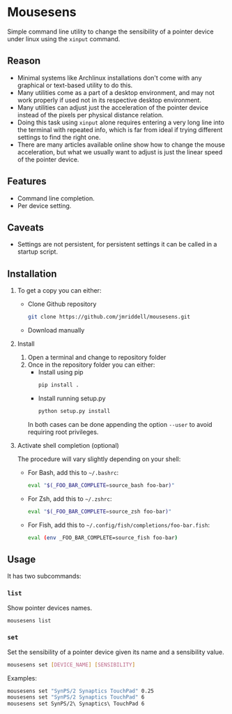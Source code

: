 # Mousesens

Simple command line utility to change the sensibility of a pointer device under linux using the `xinput` command.

## Reason

* Minimal systems like Archlinux installations don't come with any graphical or text-based utility to do this.
* Many utilities come as a part of a desktop environment, and may not work properly if used not in its respective desktop environment.
* Many utilities can adjust just the acceleration of the pointer device instead of the pixels per physical distance relation.
* Doing this task using `xinput` alone requires entering a very long line into the terminal with repeated info, which is far from ideal if trying different settings to find the right one.
* There are many articles available online show how to change the mouse acceleration, but what we usually want to adjust is just the linear speed of the pointer device.

## Features

* Command line completion.
* Per device setting.

## Caveats

* Settings are not persistent, for persistent settings it can be called in a startup script.

## Installation

1. To get a copy you can either:
    * Clone Github repository
        ```bash
        git clone https://github.com/jmriddell/mousesens.git
        ```
    * Download manually

2. Install
    1. Open a terminal and change to repository folder
    2. Once in the repository folder you can either:
        * Install using pip
            ```bash
            pip install .
            ```
        * Install running setup.py
            ```bash
            python setup.py install
            ```
        In both cases can be done appending the option `--user` to avoid requiring root privileges.

3. Activate shell completion (optional)

    The procedure will vary slightly depending on your shell:

    * For Bash, add this to `~/.bashrc`:
        ```bash
        eval "$(_FOO_BAR_COMPLETE=source_bash foo-bar)"
        ```
    * For Zsh, add this to `~/.zshrc`:
        ```bash
        eval "$(_FOO_BAR_COMPLETE=source_zsh foo-bar)"
        ```
    * For Fish, add this to `~/.config/fish/completions/foo-bar.fish`:
        ```bash
        eval (env _FOO_BAR_COMPLETE=source_fish foo-bar)
        ```


## Usage

It has two subcommands:

### `list`

Show pointer devices names.

```bash
mousesens list
```


### `set`

Set the sensibility of a pointer device given its name and a sensibility value.

```bash
mousesens set [DEVICE_NAME] [SENSIBILITY]
```

Examples:
```bash
mousesens set "SynPS/2 Synaptics TouchPad" 0.25
mousesens set "SynPS/2 Synaptics TouchPad" 6
mousesens set SynPS/2\ Synaptics\ TouchPad 6
```
